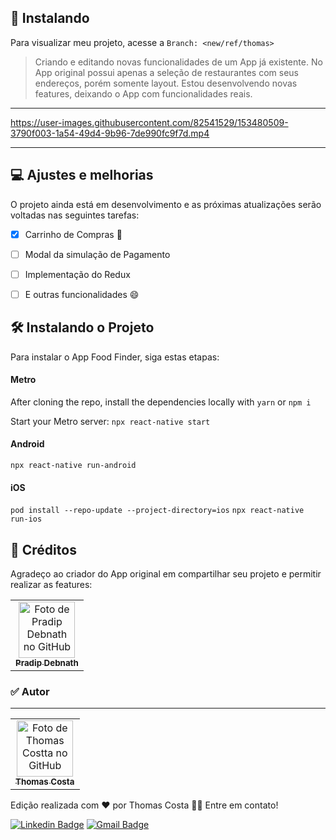 ## 🚀 Instalando 

Para visualizar meu projeto, acesse a  `Branch: <new/ref/thomas>`

> Criando e editando novas funcionalidades de um App já existente. No App original possui apenas a seleção de restaurantes com seus endereços, porém somente layout. Estou desenvolvendo novas features, deixando o App com funcionalidades reais.


 ---
https://user-images.githubusercontent.com/82541529/153480509-3790f003-1a54-49d4-9b96-7de990fc9f7d.mp4

---


## 💻 Ajustes e melhorias

O projeto ainda está em desenvolvimento e as próximas atualizações serão voltadas nas seguintes tarefas:

- [x] Carrinho de Compras 🚧
- [ ] Modal da simulação de Pagamento
- [ ] Implementação do Redux
- [ ] E outras funcionalidades 😄 


## 🛠 Instalando o Projeto
Para instalar o App Food Finder, siga estas etapas:

#### Metro
After cloning the repo, install the dependencies locally with `yarn` or `npm i`

Start your Metro server:
`npx react-native start`

#### Android
`npx react-native run-android`

#### iOS
`pod install --repo-update --project-directory=ios`
`npx react-native run-ios`


## 🤝 Créditos

Agradeço ao criador do App original em compartilhar seu projeto e permitir realizar as features:

<table>
    <td align="center">
      <a href="#">
        <img src="https://avatars.githubusercontent.com/u/11042297?v=4" width="90px;" alt="Foto de Pradip Debnath no GitHub"/><br>
        <sub>
          <b>Pradip Debnath</b>
        </sub>
      </a>
    </td>
</table>

### ✅ Autor
---
 <table>
    <td align="center">
      <a href="#">
        <img src="https://avatars.githubusercontent.com/u/82541529?v=4" width="90px;" alt="Foto de Thomas Costta no GitHub"/><br>
        <sub>
          <b>Thomas Costa</b>
        </sub>
      </a>
    </td>
</table>
Edição realizada com ❤️ por Thomas Costa 👋🏽 Entre em contato!

[![Linkedin Badge](https://img.shields.io/badge/-Thomas-blue?style=flat-square&logo=Linkedin&logoColor=white&link=https://www.linkedin.com/in/tgmarinho/)](https://www.linkedin.com/in/thomasjeffcosta/) 
[![Gmail Badge](https://img.shields.io/badge/-thomas.jeffcosta@gmail.com-c14438?style=flat-square&logo=Gmail&logoColor=white&link=mailto:thomas.jeffcosta@gmail.com)](mailto:thomas.jeffcosta@gmail.com)
